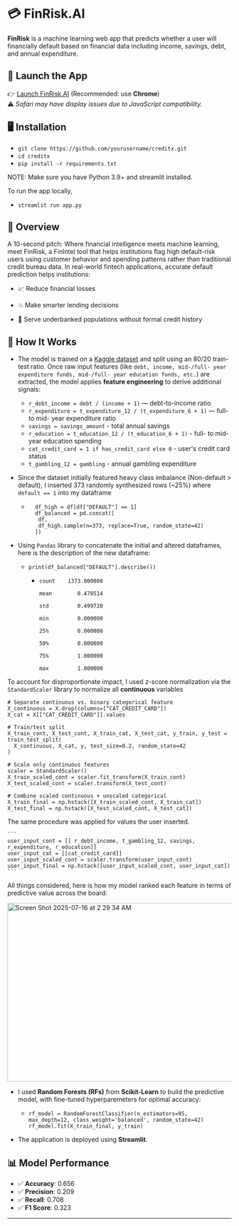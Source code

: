 # 💳 FinRisk.AI

**FinRisk** is a machine learning web app that predicts whether a user will financially default based on financial data including income, savings, debt, and annual expenditure.

## 🔗 Launch the App

👉 [Launch FinRisk.AI](https://creditx-nyywptbpkg9gkmtym5qeam.streamlit.app/) (Recommended: use **Chrome**)  
⚠️ *Safari may have display issues due to JavaScript compatibility.*

## 🖥 Installation
- `git clone https://github.com/yourusername/creditx.git`
- `cd creditx`
- `pip install -r requirements.txt`

NOTE: Make sure you have Python 3.9+ and streamlit installed.

To run the app locally,
- `streamlit run app.py`


## 💸 Overview
A 10-second pitch: Where financial intelligence meets machine learning, meet FinRisk, a FinIntel tool that helps institutions flag high default-risk users using customer behavior and spending patterns rather than traditional credit bureau data. In real-world fintech applications, accurate default prediction helps institutions:

- 📈 Reduce financial losses

- 💥 Make smarter lending decisions

- 🏦 Serve underbanked populations without formal credit history
  

## 🚀 How It Works

- The model is trained on a [Kaggle dataset](https://www.kaggle.com/datasets/conorsully1/credit-score) and split using an 80/20 train-test ratio.
Once raw input features (like `debt, income, mid-/full- year expenditure funds, mid-/full- year education funds, etc.`) are extracted, the model applies **feature engineering** to derive additional signals:

  - `r_debt_income = debt / (income + 1)` — debt-to-income ratio  
  - `r_expenditure = t_expenditure_12 / (t_expenditure_6 + 1)` — full- to mid- year expenditure ratio
  - `savings = savings_amount` - total annual savings
  - `r_education = t_education_12 / (t_education_6 + 1)` - full- to mid- year education spending
  - `cat_credit_card = 1 if has_credit_card else 0` - user's credit card status
  - `t_gambling_12 = gambling` - annual gambling expenditure
    
- Since the dataset initially featured heavy class imbalance (Non-default > default), I inserted 373 randomly synthesized rows (~25%) where `default == 1` into my dataframe
  - ```
      df_high = df[df["DEFAULT"] == 1]
      df_balanced = pd.concat([
       df,
       df_high.sample(n=373, replace=True, random_state=42)
      ])
    ```

- Using `Pandas` library to concatenate the initial and altered dataframes, here is the description of the new dataframe:
  - `print(df_balanced["DEFAULT"].describe())`
    - ```
      count    1373.000000
      
      mean        0.478514
      
      std         0.499720
      
      min         0.000000
      
      25%         0.000000
      
      50%         0.000000
      
      75%         1.000000
      
      max         1.000000
      ```

To account for disproportionate impact, I used z-score normalization via the `StandardScaler` library to normalize all **continuous** variables

  ```
# Separate continuous vs. binary categorical feature
  X_continuous = X.drop(columns=["CAT_CREDIT_CARD"])
  X_cat = X[["CAT_CREDIT_CARD"]].values

# Train/test split
  X_train_cont, X_test_cont, X_train_cat, X_test_cat, y_train, y_test = train_test_split(
    X_continuous, X_cat, y, test_size=0.2, random_state=42
  )

# Scale only continuous features
  scaler = StandardScaler()
  X_train_scaled_cont = scaler.fit_transform(X_train_cont)
  X_test_scaled_cont = scaler.transform(X_test_cont)

# Combine scaled continuous + unscaled categorical
  X_train_final = np.hstack([X_train_scaled_cont, X_train_cat])
  X_test_final = np.hstack([X_test_scaled_cont, X_test_cat])
  
  ```

The same procedure was applied for values the user inserted.

    ```
    user_input_cont = [[ r_debt_income, t_gambling_12, savings, r_expenditure, r_education]]
    user_input_cat = [[cat_credit_card]]
    user_input_scaled_cont = scaler.transform(user_input_cont)
    user_input_final = np.hstack([user_input_scaled_cont, user_input_cat])
    ```

 All things considered, here is how my model ranked each feature in terms of predictive value across the board: 

  <img width="704" height="401" alt="Screen Shot 2025-07-16 at 2 29 34 AM" src="https://github.com/user-attachments/assets/5d9ab709-5823-454a-b5cf-297d90eff482" />

- I used **Random Forests (RFs)** from **Scikit-Learn** to build the predictive model, with fine-tuned hyperparemeters for optimal accuracy:
 
  - ```
    rf_model = RandomForestClassifier(n_estimators=95, max_depth=12, class_weight='balanced', random_state=42)
    rf_model.fit(X_train_final, y_train)
    ```
    
- The application is deployed using **Streamlit**.


## 📊 Model Performance

- ✅ **Accuracy**: 0.656
- ✅ **Precision**: 0.209
- ✅ **Recall**: 0.708
- ✅ **F1 Score**: 0.323
---


